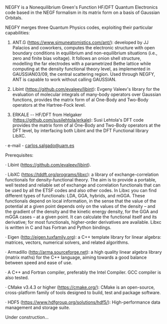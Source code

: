 NEGFY is a Nonequilibrium Green's Function HF/DFT Quantum Electronics code based in the NEGF formalism in its matrix form on a basis of Gaussian Orbitals.

NEGFY merges three Quantum Physics codes, exploiting their particular capabilities:

1. ANT.G (https://www.simuneatomistics.com/ant/): developed by JJ Palacios and coworkers, computes the electronic structure with open boundary conditions in equilibrium and non-equilibrium situations (i.e., zero and finite bias voltage). It follows an onion shell structure, modelling the far electrodes with a parametrized Bethe lattice while computing at  the density functional theory level, as implemented in GAUSSIAN03/09, the central scattering region. Used through NEGFY, ANT is capable to work without calling GAUSSIAN.

2. Libint (https://github.com/evaleev/libint): Evgeny Valeev's library for the evaluation of molecular integrals of many-body operators over Gaussian functions, provides the matrix form of al One-Body and Two-Body operators at the Hartree-Fock level.

3. ERKALE -- HF/DFT from Helgaker (https://github.com/susilehtola/erkale): Susi Lehtola's DFT code provides the matrix form of al One-Body and Two-Body operators at the DFT level, by interfacing both Libint and the DFT Functional library LibXC.

· e-mail - carlos.salgado@uam.es

Prerequisites:

· Libint (https://github.com/evaleev/libint).

· LibXC (https://tddft.org/programs/libxc): a library of exchange-correlation functionals for density-functional theory. The aim is to provide a portable, well tested and reliable set of exchange and correlation functionals that can be used by all the ETSF codes and also other codes. In Libxc you can find different types of functionals: LDA, GGA, hybrids, and mGGA. These functionals depend on local information, in the sense that the value of the potential at a given point depends only on the values of the density – and the gradient of the density and the kinetic energy density, for the GGA and mGGA cases – at a given point. It can calculate the functional itself and its derivative; for most functionals, higher-order derivatives are available. Libxc is written in C and has Fortran and Python bindings.

· Eigen (http://eigen.tuxfamily.org): a C++ template library for linear algebra: matrices, vectors, numerical solvers, and related algorithms.

· Armadillo (http://arma.sourceforge.net): a high quality linear algebra library (matrix maths) for the C++ language, aiming towards a good balance between speed and ease of use.

· A C++ and Fortran compiler, preferably the Intel Compiler. GCC compiler is also tested.

· CMake v3.4.3 or higher (https://cmake.org/): CMake is an open-source, cross-platform family of tools designed to build, test and package software.

· HDF5 (https://www.hdfgroup.org/solutions/hdf5/): High-performance data management and storage suite.

Under construction...
